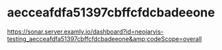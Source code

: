 # aecceafdfa51397cbffcfdcbadeeone
https://sonar.server.examly.io/dashboard?id=neojarvis-testing_aecceafdfa51397cbffcfdcbadeeone&amp;codeScope=overall
